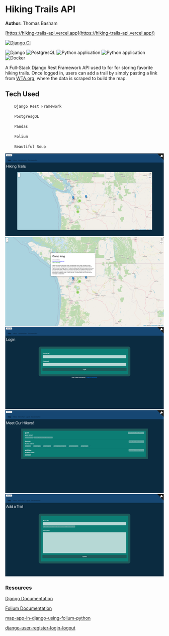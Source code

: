 # Hiking Trails API

**Author:** Thomas Basham

[https://hiking-trails-api.vercel.app](https://hiking-trails-api.vercel.app/)

[![Django CI](https://github.com/Thomas-Basham/hiking-trails-api/actions/workflows/django.yml/badge.svg)](https://github.com/Thomas-Basham/hiking-trails-api/actions/workflows/django.yml)

![Django](https://img.shields.io/badge/Django-092E20?style=for-the-badge&logo=django&logoColor=white)
![PostgresQL](https://img.shields.io/badge/PostgreSQL-316192?style=for-the-badge&logo=postgresql&logoColor=white)
![Python application](https://img.shields.io/badge/Heroku-430098?style=for-the-badge&logo=heroku&logoColor=white)
![Python application](https://img.shields.io/badge/Bootstrap-563D7C?style=for-the-badge&logo=bootstrap&logoColor=white)
![Docker](https://img.shields.io/badge/docker-%230db7ed.svg?style=for-the-badge&logo=docker&logoColor=white)

A Full-Stack Django Rest Framework API used to for for storing favorite hiking trails.
Once logged in, users can add a trail by simply pasting a link from [WTA.org](https://www.wta.org),
where the data is scraped to build the map.

## Tech Used

        Django Rest Framework

        PostgresgQL

        Pandas
        
        Folium

        Beautiful Soup

<img alt="snap shot" src="static/images/snapshots/snapshot1.png" />
<img alt="snap shot" src="static/images/snapshots/snapshot2.png" />
<img alt="snap shot" src="static/images/snapshots/snapshot4.png" />
<img alt="snap shot" src="static/images/snapshots/snapshot3.png" />
<img alt="snap shot" src="static/images/snapshots/snapshot5.png" />

### Resources

[Django Documentation](https://docs.djangoproject.com/en/4.1/#getting-help)

[Folium Documentation](https://python-visualization.github.io/folium/)

[map-app-in-django-using-folium-python](https://medium.com/@carlosmarcano2704/a-map-app-in-django-using-folium-python-5a63dd72524d)

[django-user-register-login-logout](https://ordinarycoders.com/blog/article/django-user-register-login-logout)
